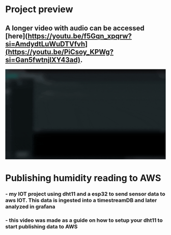# Project preview
## A longer video with audio can be accessed [here](https://youtu.be/f5Gqn_xpqrw?si=AmdydtLuWuDTVfvh](https://youtu.be/PiCsoy_KPWg?si=Gan5fwtnjIXY43ad).

![short-gif-demo](demo.gif)

# Publishing humidity reading to AWS 

### - my IOT project using dht11 and a esp32 to send sensor data to aws IOT. This data is ingested into a timestreamDB and later analyzed in grafana
### - this video was made as a guide on how to setup your dht11 to start publishing data to AWS
